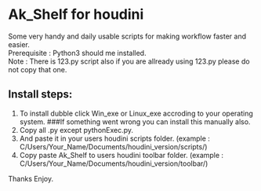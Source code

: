 
# Ak_Shelf for houdini
Some very handy and daily usable scripts for making workflow faster and easier.
<br>
Prerequisite : Python3 should me installed.
<br>
Note : There is 123.py script also if you are allready using 123.py please do not copy that one.
<br>
## Install steps:
1) To install dubble click Win_exe or Linux_exe accroding to your operating system.
###If something went wrong you can install this manually also.
1) Copy all .py except pythonExec.py.
2) And paste it in your users houdini scripts folder. (example : C/Users/Your_Name/Documents/houdini_version/scripts/)
3) Copy paste Ak_Shelf to users houdini toolbar folder. (example : C/Users/Your_Name/Documents/houdini_version/toolbar/)

Thanks Enjoy.
